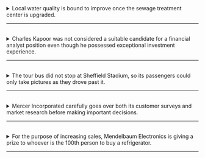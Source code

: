 <details>
  <summary>
    Local water quality is bound to improve once the sewage treatment center is upgraded.
  </summary>

  - 主要子句 "Local water quality is bound to improve."
    - 主詞: "Local water quality"（地方水質）
    - 動詞: "is bound to improve"（被預期會改善） 

  - 從屬子句 "once the sewage treatment center is upgraded."
    - 連接詞: "once"（一旦）
    - 主詞: "the sewage treatment center"（污水處理中心）
    - 動詞: "is upgraded"（被升級）
  
  - 單字解釋
    - Local: "Local" 意味著與特定地區或地方相關，這裡指的是某個特定區域的水質。
    - Water quality: "Water quality" 意指水的品質或特性，通常用來評估水是否潔淨和適合飲用或其他用途。
    - Is bound to improve: "Is bound to improve" 表示某事物有很大可能性會改善或提高。這裡指的是地方水質。
    - Once: "Once" 表示一旦或當...的時候，指的是一個特定的時間點或條件。
    - The sewage treatment center: "The sewage treatment center" 是指污水處理中心，這是一個地方處理污水以使其變得更清潔和安全的設施。
    - Is upgraded: "Is upgraded" 意指被升級，即對污水處理中心進行改進或升級，以提高其效能或能力。

  > 這句話的整體含義是，一旦污水處理中心升級，地方水質有望提高。這意味著在污水處理中心經過改進後，水質將變得更好。 
</details>

---
<br>

<details>
  <summary>
    Charles Kapoor was not considered a suitable candidate for a financial analyst position even though he possessed exceptional investment experience.
  </summary>

  - 主要子句 : Charles Kapoor was not considered a suitable candidate for a financial analyst position
    - 主詞: "Charles Kapoor"（人名，指的是某個特定個體）
    - 動詞: "was not considered"（被不考慮/不被視為）
    - 主詞補語: "a suitable candidate for a financial analyst position"（一個適合的財務分析師職位的候選人）

  - 從屬子句 : even though he possessed exceptional investment experience，這個從屬子句提供了更多有關為什麼 Charles Kapoor 不被視為適合候選人的信息。
    - 連接詞: "even though"（即使）
    - 主詞: "he"（指的是 Charles Kapoor）
    - 動詞: "possessed"（擁有）
    - 受詞: "exceptional investment experience"（卓越的投資經驗）

  > 整個句子的意思是，即使 Charles Kapoor 擁有卓越的投資經驗，他仍然不被認為是一個適合的財務分析師職位的候選人。
</details>

---
<br>

<details>
  <summary>
    The tour bus did not stop at Sheffield Stadium, so its passengers could only take pictures as they drove past it.
  </summary>

  - 主要子句: "The tour bus did not stop at Sheffield Stadium."
    - 主詞: "The tour bus"（遊覽巴士）
    - 動詞: "did not stop"（沒有停止）
    - 修飾語 (地方副詞) : "at Sheffield Stadium"（在 Sheffield Stadium）
  
  - 對等子句 : "so its passengers could only take pictures as they drove past it."
    - 這個副詞子句提供了更多有關為什麼遊覽巴士沒有停下的信息。
    - so - 連接詞，表示結果，因此。
    - 主詞: "its passengers"（遊覽巴士的乘客）
    - 動詞: "could only take"（只能拍照）
    - 受詞: "pictures"（照片）
    - 修飾語: "as they drove past it"（當他們駛過它）

  > 整個句子的意思是，遊覽巴士沒有在 Sheffield Stadium 停下，因此它的乘客只能在遊覽巴士駛過時拍照。
</details>

---
<br>

<details>
  <summary>
    Mercer Incorporated carefully goes over both its customer surveys and market research before making important decisions.
  </summary>

  - 主要子句：Mercer Incorporated carefully goes over both its customer surveys and market research
    - 主詞: "Mercer Incorporated"（梅瑟公司，公司名稱）
    - 動詞: "carefully goes over"（仔細檢查，審查）
    - 受詞: "both its customer surveys and market research"（它的客戶調查和市場研究）
  
  - 修飾語(時間副詞) : before making important decisions
    - 動詞: "making"（進行）
    - 受詞: "important decisions"（重要的決策）
   
  > 整個句子的意思是，梅瑟公司在做出重要決策之前，會仔細檢查它的客戶調查和市場研究。  
</details>

---
<br>

<details>
  <summary>
    For the purpose of increasing sales, Mendelbaum Electronics is giving a prize to whoever is the 100th person to buy a refrigerator.
  </summary>

  - 修飾語(副詞，表示目的) : For the purpose of increasing sales，表示在這個情境下梅德爾鮑姆電子公司提供獎品的目的。
 
  - 主要子句 : Mendelbaum Electronics is giving a prize to whoever is the 100th person to buy a refrigerator
    - 主詞: "Mendelbaum Electronics"（Mendelbaum Electronics 公司）
    - 授予動詞: "is giving"（正在提供，正在給予）
    - 直接受詞: "a prize"（一個獎品）
    - 間接受詞: "whoever is the 100th person to buy a refrigerator" （無論誰是購買冰箱的第100位）

  > 整個句子的意思是，為了增加銷售，Mendelbaum Electronics 公司正在提供一個獎品給第100位購買冰箱的人。
</details>

---
<br>
